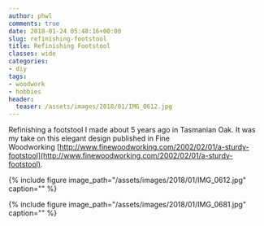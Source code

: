 ```yaml
---
author: phwl
comments: true
date: 2018-01-24 05:48:16+00:00
slug: refinishing-footstool
title: Refinishing Footstool
classes: wide
categories:
- diy
tags:
- woodwork
- hobbies
header:
  teaser: /assets/images/2018/01/IMG_0612.jpg
---
```


Refinishing a footstool I made about 5 years ago in Tasmanian Oak. It was my take on this elegant design published in Fine Woodworking [http://www.finewoodworking.com/2002/02/01/a-sturdy-footstool](http://www.finewoodworking.com/2002/02/01/a-sturdy-footstool).

{% include figure image_path="/assets/images/2018/01/IMG_0612.jpg" caption="" %}

{% include figure image_path="/assets/images/2018/01/IMG_0681.jpg" caption="" %}
